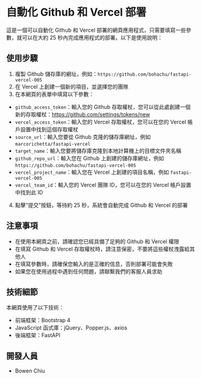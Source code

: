 # 自動化 Github 和 Vercel 部署

這是一個可以自動化 Github 和 Vercel 部署的網頁應用程式，只需要填寫一些參數，就可以在大約 25 秒內完成應用程式的部署。以下是使用說明：

## 使用步驟

1. 複製 Github 儲存庫的網址，例如：`https://github.com/bohachu/fastapi-vercel-005`
2. 在 Vercel 上創建一個新的項目，並選擇您的團隊
3. 在本網頁的表單中填寫以下參數：

- `github_access_token`：輸入您的 Github 存取權杖，您可以從此處創建一個新的存取權杖：https://github.com/settings/tokens/new
- `vercel_access_token`：輸入您的 Vercel 存取權杖，您可以在您的 Vercel 帳戶設置中找到這個存取權杖
- `source_url`：輸入您要從 Github 克隆的儲存庫網址，例如 `marcorichetta/fastapi-vercel`
- `target_name`：輸入您要將儲存庫克隆到本地計算機上的目標文件夾名稱
- `github_repo_url`：輸入您在 Github 上創建的儲存庫網址，例如 `https://github.com/bohachu/fastapi-vercel-005`
- `vercel_project_name`：輸入您在 Vercel 上創建的項目名稱，例如 `fastapi-vercel-005`
- `vercel_team_id`：輸入您的 Vercel 團隊 ID，您可以在您的 Vercel 帳戶設置中找到此 ID

4. 點擊“提交”按鈕，等待約 25 秒，系統會自動完成 Github 和 Vercel 的部署

## 注意事項

- 在使用本網頁之前，請確認您已經具備了足夠的 Github 和 Vercel 權限
- 在填寫 Github 和 Vercel 存取權杖時，請注意保密，不要將這些權杖洩露給其他人
- 在填寫參數時，請確保您輸入的是正確的信息，否則部署可能會失敗
- 如果您在使用過程中遇到任何問題，請聯繫我們的客服人員求助

## 技術細節

本網頁使用了以下技術：

- 前端框架：Bootstrap 4
- JavaScript 函式庫：jQuery、Popper.js、axios
- 後端框架：FastAPI

## 開發人員

- Bowen Chiu